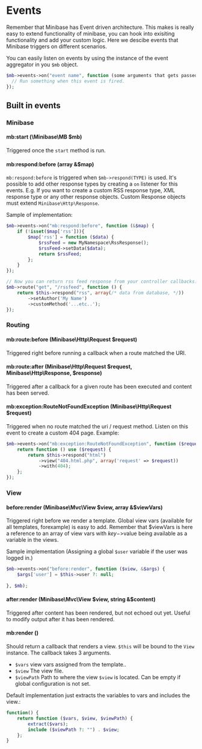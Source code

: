 # Events

Remember that Minibase has Event driven architecture. This makes  is really easy to extend functionality of minibase, you can hook into exisiting functionality and add your custom logic. Here we descibe events that Minibase triggers on different scenarios.

You can easily listen on events by using the instance of the event aggregator in you `$mb` object.

```php
$mb->events->on("event name", function (some arguments that gets passed...) {
  // Run something when this event is fired.
});
```



## Built in events


### Minibase

#### mb:start (\Minibase\MB $mb)

Triggered once the `start` method is run.

#### mb:respond:before (array &$map)

`mb:respond:before` is triggered when `$mb->respond(TYPE)` is used. It's possible to add other response types by creating a `on` listener for this events. E.g. If you want to create a custom RSS response type, XML response type or any other response objects. Custom Response objects must extend `Minibase\Http\Response`.

Sample of implementation:

```php
$mb->events->on("mb:respond:before", function (&$map) {
	if (!isset($map['rss'])){
		$map['rss'] = function ($data) {
			$rssFeed = new MyNamespace\RssResponse();
			$rssFeed->setData($data);
			return $rssFeed;
		};
	}
});

// Now you can return rss feed response from your controller callbacks.
$mb->route("get", "/rssfeed", function () {
	return $this->respond("rss", array(/* data from database, */))
		->setAuthor('My Name')
		->customMethod('...etc..');
});
```



### Routing

#### mb:route:before  (Minibase\Http\Request $request)

Triggered right before running a callback when a route matched the URI. 


#### mb:route:after (Minibase\Http\Request $request, Minibase\Http\Response, $response)

Triggered after a callback for a given route has been executed and content has been served.


#### mb:exception:RouteNotFoundException (Minibase\Http\Request $request)

Triggered when no route matched the uri / request method. Listen on this event to create a custom 404 page. Example:

```php
$mb->events->on("mb:exception:RouteNotFoundException", function ($request) {
	return function () use ($request) {
		return $this->respond("html")
			->view("404.html.php", array('request' => $request))
			->with(404);
	};
});
```



### View

#### before:render (Minibase\Mvc\View $view, array &$viewVars)

Triggered right before we render a template. Global view vars (available for all templates, forexample) is easy to add. Remember that $viewVars is here a reference to an array of view vars with $key->$value being available as a variable in the views.

Sample implementation (Assigning a global `$user` variable if the user was logged in.)

```php
$mb->events->on("before:render", function ($view, &$args) {
	$args['user'] = $this->user ?: null;
	
}, $mb);
```

#### after:render (Minibase\Mvc\View $view, string &$content)


Triggered after content has been rendered, but not echoed out yet. Useful to modify output after it has been rendered.


#### mb:render ()

Should return a callback that renders a view.  `$this` will be bound to the `View` instance. The callback takes 3 arguments.  

- `$vars` view vars assigned from the template.. 
- `$view` The view file.
- `$viewPath` Path to where the view `$view` is located. Can be empty if global configuration is not set.



Default implementation just extracts the variables to vars and includes the view.:

```php
function() {
	return function ($vars, $view, $viewPath) {
		extract($vars);
		include ($viewPath ?: "") . $view;
	};
}

```



